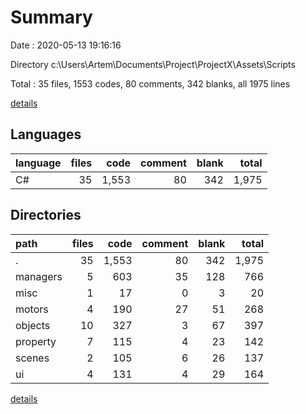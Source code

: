 # Summary

Date : 2020-05-13 19:16:16

Directory c:\Users\Artem\Documents\Project\ProjectX\Assets\Scripts

Total : 35 files,  1553 codes, 80 comments, 342 blanks, all 1975 lines

[details](details.md)

## Languages
| language | files | code | comment | blank | total |
| :--- | ---: | ---: | ---: | ---: | ---: |
| C# | 35 | 1,553 | 80 | 342 | 1,975 |

## Directories
| path | files | code | comment | blank | total |
| :--- | ---: | ---: | ---: | ---: | ---: |
| . | 35 | 1,553 | 80 | 342 | 1,975 |
| managers | 5 | 603 | 35 | 128 | 766 |
| misc | 1 | 17 | 0 | 3 | 20 |
| motors | 4 | 190 | 27 | 51 | 268 |
| objects | 10 | 327 | 3 | 67 | 397 |
| property | 7 | 115 | 4 | 23 | 142 |
| scenes | 2 | 105 | 6 | 26 | 137 |
| ui | 4 | 131 | 4 | 29 | 164 |

[details](details.md)